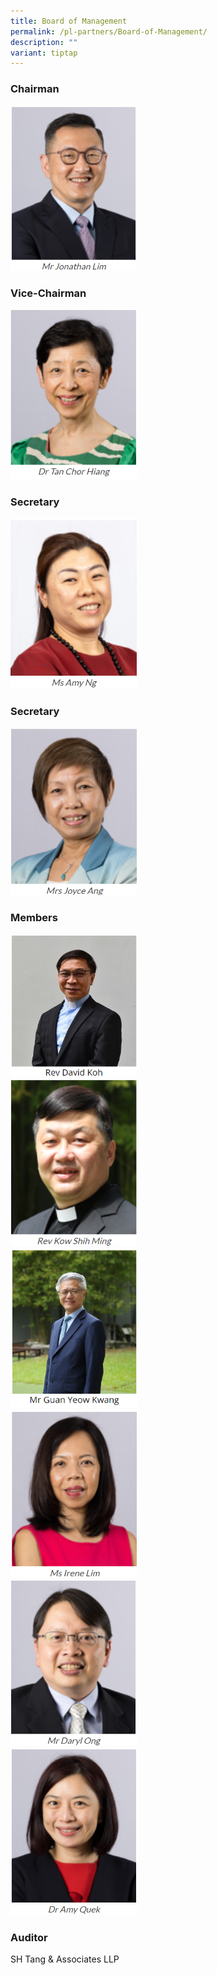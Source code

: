 ```yaml
---
title: Board of Management
permalink: /pl-partners/Board-of-Management/
description: ""
variant: tiptap
---
```

<h3>Chairman</h3>
<div class="isomer-image-wrapper">
<img style="width:40%;height:50%" height="auto" width="100%" src="/images/Mr_Jonathan_Lim.png">
</div>
<h3>Vice-Chairman</h3>
<div class="isomer-image-wrapper">
<img style="width:40%;height:50%" height="auto" width="100%" src="/images/Dr_Tan_Chor_Hiang.png">
</div>
<h3>Secretary</h3>
<div class="isomer-image-wrapper">
<img style="width:40%;height:50%" height="auto" width="100%" src="/images/Ms_Amy_Ng.png">
</div>
<h3>Secretary</h3>
<div class="isomer-image-wrapper">
<img style="width:40%;height:50%" height="auto" width="100%" src="/images/Screenshot_2024_12_18_162644.png">
</div>
<h3>Members</h3>
<div class="isomer-image-wrapper">
<img style="width:40%;height:50%" height="auto" width="100%" src="/images/PL%20Partners/Board%20of%20Management/B6.png">
</div>
<div class="isomer-image-wrapper">
<img style="width:40%;height:50%" height="auto" width="100%" src="/images/Rev_Kow_Shih_Ming.png">
</div>
<div class="isomer-image-wrapper">
<img style="width:40%;height:50%" height="auto" width="100%" src="/images/PL%20Partners/Board%20of%20Management/B7.png">
</div>
<div class="isomer-image-wrapper">
<img style="width:40%;height:50%" height="auto" width="100%" src="/images/Ms_Irene_Lim.png">
</div>
<div class="isomer-image-wrapper">
<img style="width:40%;height:50%" height="auto" width="100%" src="/images/Mr_Daryl_ong.png">
</div>
<div class="isomer-image-wrapper">
<img style="width:40%;height:50%" height="auto" width="100%" src="/images/Dr_Amy_Quek.png">
</div>
<h3>Auditor</h3>
<p>SH Tang &amp; Associates LLP</p>
<p></p>